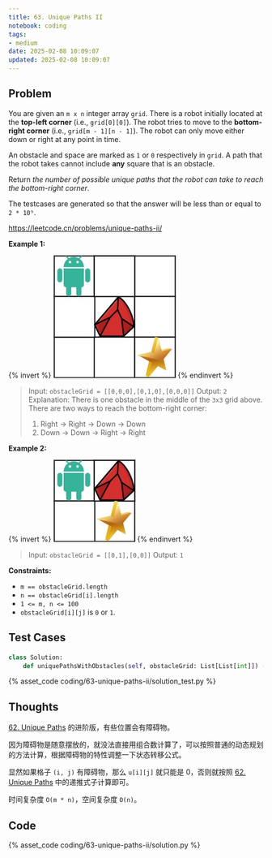 ```yaml
---
title: 63. Unique Paths II
notebook: coding
tags:
- medium
date: 2025-02-08 10:09:07
updated: 2025-02-08 10:09:07
---
```

## Problem

You are given an `m x n` integer array `grid`. There is a robot initially located at the **top-left corner** (i.e., `grid[0][0]`). The robot tries to move to the **bottom-right corner** (i.e., `grid[m - 1][n - 1]`). The robot can only move either down or right at any point in time.

An obstacle and space are marked as `1` or `0` respectively in `grid`. A path that the robot takes cannot include **any** square that is an obstacle.

Return _the number of possible unique paths that the robot can take to reach the bottom-right corner_.

The testcases are generated so that the answer will be less than or equal to `2 * 10⁹`.

<https://leetcode.cn/problems/unique-paths-ii/>

**Example 1:**

{% invert %}
![case1](63-unique-paths-ii/case1.png)
{% endinvert %}

> Input: `obstacleGrid = [[0,0,0],[0,1,0],[0,0,0]]`
> Output: `2`
> Explanation: There is one obstacle in the middle of the `3x3` grid above.
> There are two ways to reach the bottom-right corner:
>
> 1. Right -> Right -> Down -> Down
> 2. Down -> Down -> Right -> Right

**Example 2:**

{% invert %}
![case2](63-unique-paths-ii/case2.png)
{% endinvert %}

> Input: `obstacleGrid = [[0,1],[0,0]]`
> Output: `1`

**Constraints:**

- `m == obstacleGrid.length`
- `n == obstacleGrid[i].length`
- `1 <= m, n <= 100`
- `obstacleGrid[i][j]` is `0` or `1`.

## Test Cases

``` python
class Solution:
    def uniquePathsWithObstacles(self, obstacleGrid: List[List[int]]) -> int:
```

{% asset_code coding/63-unique-paths-ii/solution_test.py %}

## Thoughts

[62. Unique Paths](62-unique-paths) 的进阶版，有些位置会有障碍物。

因为障碍物是随意摆放的，就没法直接用组合数计算了，可以按照普通的动态规划的方法计算，根据障碍物的特性调整一下状态转移公式。

显然如果格子 `(i, j)` 有障碍物，那么 `u[i][j]` 就只能是 0，否则就按照 [62. Unique Paths](62-unique-paths) 中的递推式子计算即可。

时间复杂度 `O(m * n)`，空间复杂度 `O(n)`。

## Code

{% asset_code coding/63-unique-paths-ii/solution.py %}
